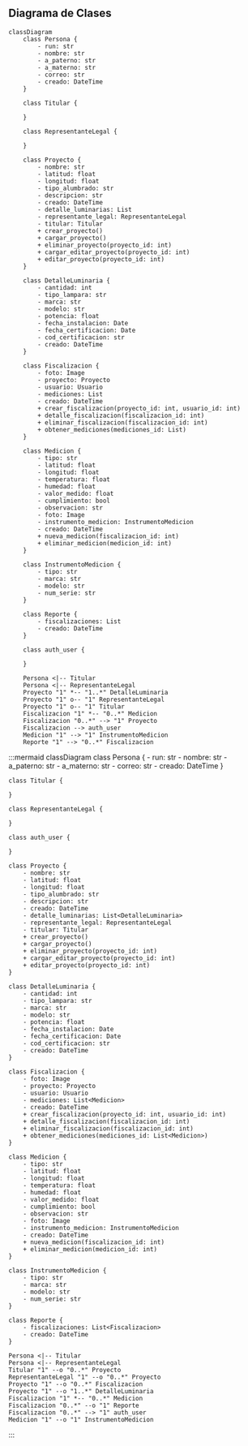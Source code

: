 ## Diagrama de Clases
```mermaid
classDiagram
    class Persona {
        - run: str
        - nombre: str
        - a_paterno: str
        - a_materno: str
        - correo: str
        - creado: DateTime
    }

    class Titular {
        
    }

    class RepresentanteLegal {
        
    }

    class Proyecto {
        - nombre: str
        - latitud: float
        - longitud: float
        - tipo_alumbrado: str
        - descripcion: str
        - creado: DateTime
        - detalle_luminarias: List
        - representante_legal: RepresentanteLegal
        - titular: Titular
        + crear_proyecto()
        + cargar_proyecto()
        + eliminar_proyecto(proyecto_id: int)
        + cargar_editar_proyecto(proyecto_id: int)
        + editar_proyecto(proyecto_id: int)
    }

    class DetalleLuminaria {
        - cantidad: int
        - tipo_lampara: str
        - marca: str
        - modelo: str
        - potencia: float
        - fecha_instalacion: Date
        - fecha_certificacion: Date
        - cod_certificacion: str
        - creado: DateTime
    }

    class Fiscalizacion {
        - foto: Image
        - proyecto: Proyecto
        - usuario: Usuario
        - mediciones: List
        - creado: DateTime
        + crear_fiscalizacion(proyecto_id: int, usuario_id: int)
        + detalle_fiscalizacion(fiscalizacion_id: int)
        + eliminar_fiscalizacion(fiscalizacion_id: int)
        + obtener_mediciones(mediciones_id: List)
    }

    class Medicion {
        - tipo: str
        - latitud: float
        - longitud: float
        - temperatura: float
        - humedad: float
        - valor_medido: float
        - cumplimiento: bool
        - observacion: str
        - foto: Image
        - instrumento_medicion: InstrumentoMedicion
        - creado: DateTime
        + nueva_medicion(fiscalizacion_id: int)
        + eliminar_medicion(medicion_id: int)
    }

    class InstrumentoMedicion {
        - tipo: str
        - marca: str
        - modelo: str
        - num_serie: str
    }

    class Reporte {
        - fiscalizaciones: List
        - creado: DateTime
    }

    class auth_user {
        
    }

    Persona <|-- Titular
    Persona <|-- RepresentanteLegal
    Proyecto "1" *-- "1..*" DetalleLuminaria
    Proyecto "1" o-- "1" RepresentanteLegal
    Proyecto "1" o-- "1" Titular
    Fiscalizacion "1" *-- "0..*" Medicion
    Fiscalizacion "0..*" --> "1" Proyecto
    Fiscalizacion --> auth_user
    Medicion "1" --> "1" InstrumentoMedicion
    Reporte "1" --> "0..*" Fiscalizacion

```


:::mermaid
classDiagram
    class Persona {
        - run: str
        - nombre: str
        - a_paterno: str
        - a_materno: str
        - correo: str
        - creado: DateTime
    }

    class Titular {
        
    }

    class RepresentanteLegal {
        
    }

    class auth_user {
        
    }

    class Proyecto {
        - nombre: str
        - latitud: float
        - longitud: float
        - tipo_alumbrado: str
        - descripcion: str
        - creado: DateTime
        - detalle_luminarias: List<DetalleLuminaria>
        - representante_legal: RepresentanteLegal
        - titular: Titular
        + crear_proyecto()
        + cargar_proyecto()
        + eliminar_proyecto(proyecto_id: int)
        + cargar_editar_proyecto(proyecto_id: int)
        + editar_proyecto(proyecto_id: int)
    }

    class DetalleLuminaria {
        - cantidad: int
        - tipo_lampara: str
        - marca: str
        - modelo: str
        - potencia: float
        - fecha_instalacion: Date
        - fecha_certificacion: Date
        - cod_certificacion: str
        - creado: DateTime
    }

    class Fiscalizacion {
        - foto: Image
        - proyecto: Proyecto
        - usuario: Usuario
        - mediciones: List<Medicion>
        - creado: DateTime
        + crear_fiscalizacion(proyecto_id: int, usuario_id: int)
        + detalle_fiscalizacion(fiscalizacion_id: int)
        + eliminar_fiscalizacion(fiscalizacion_id: int)
        + obtener_mediciones(mediciones_id: List<Medicion>)
    }

    class Medicion {
        - tipo: str
        - latitud: float
        - longitud: float
        - temperatura: float
        - humedad: float
        - valor_medido: float
        - cumplimiento: bool
        - observacion: str
        - foto: Image
        - instrumento_medicion: InstrumentoMedicion
        - creado: DateTime
        + nueva_medicion(fiscalizacion_id: int)
        + eliminar_medicion(medicion_id: int)
    }

    class InstrumentoMedicion {
        - tipo: str
        - marca: str
        - modelo: str
        - num_serie: str
    }

    class Reporte {
        - fiscalizaciones: List<Fiscalizacion>
        - creado: DateTime
    }

    Persona <|-- Titular
    Persona <|-- RepresentanteLegal
    Titular "1" --o "0..*" Proyecto
    RepresentanteLegal "1" --o "0..*" Proyecto
    Proyecto "1" --o "0..*" Fiscalizacion
    Proyecto "1" --o "1..*" DetalleLuminaria
    Fiscalizacion "1" *-- "0..*" Medicion
    Fiscalizacion "0..*" --o "1" Reporte
    Fiscalizacion "0..*" --> "1" auth_user
    Medicion "1" --o "1" InstrumentoMedicion
:::